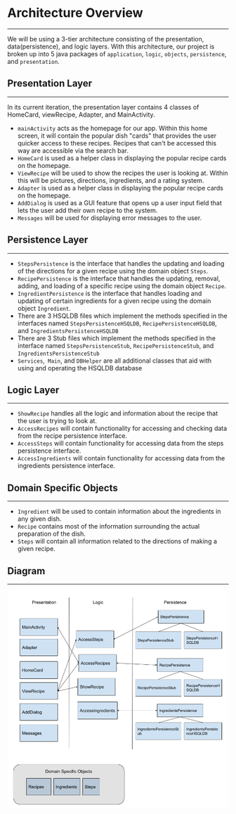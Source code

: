 # Architecture Overview
---

We will be using a 3-tier architecture consisting of the presentation, data(persistence), and logic layers. With this architecture, our project is broken up into 5 java packages of `application`, `logic`, `objects`, `persistence`, and `presentation`.
 
## Presentation Layer
---
In its current iteration, the presentation layer contains 4 classes of HomeCard, viewRecipe, Adapter, and MainActivity.
- `mainActivity` acts as the homepage for our app. Within this home screen, it will contain the popular dish "cards" that provides the user quicker access to these recipes. Recipes that can't be accessed this way are accessible via the search bar.
- `HomeCard` is used as a helper class in displaying the popular recipe cards on the homepage.
- `ViewRecipe` will be used to show the recipes the user is looking at. Within this will be pictures, directions, ingredients, and a rating system.
- `Adapter` is used as a helper class in displaying the popular recipe cards on the homepage.
- `AddDialog` is used as a GUI feature that opens up a user input field that lets the user add their own recipe to the system.
- `Messages` will be used for displaying error messages to the user.

## Persistence Layer
---
- `StepsPersistence` is the interface that handles the updating and loading of the directions for a given recipe using the domain object `Steps`.
- `RecipePersistence` is the interface that handles the updating, removal, adding, and loading of a specific recipe using the domain object `Recipe`.
- `IngredientPersistence` is the interface that handles loading and updating of certain ingredients for a given recipe using the domain object `Ingredient`.
- There are 3 HSQLDB files which implement the methods specified in the interfaces named `StepsPersistenceHSQLDB`, `RecipePersistenceHSQLDB`, and `IngredientsPersistenceHSQLDB`
- There are 3 Stub files which implement the methods specified in the interface named `StepsPersistenceStub`, `RecipePersistenceStub`, and `IngredientsPersistenceStub`
- `Services`,` Main`, and `DBHelper` are all additional classes that aid with using and operating the HSQLDB database

## Logic Layer
---
- `ShowRecipe` handles all the logic and information about the recipe that the user is trying to look at.
- `AccessRecipes` will contain functionality for accessing and checking data from the recipe persistence interface. 
- `AccessSteps` will contain functionality for accessing data from the steps persistence interface. 
- `AccessIngredients` will contain functionality for accessing data from the ingredients persistence interface. 


## Domain Specific Objects
---
- `Ingredient` will be used to contain information about the ingredients in any given dish.
- `Recipe` contains most of the information surrounding the actual preparation of the dish.
- `Steps` will contain all information related to the directions of making a given recipe.

## Diagram
---
![diagram](arc.png)
